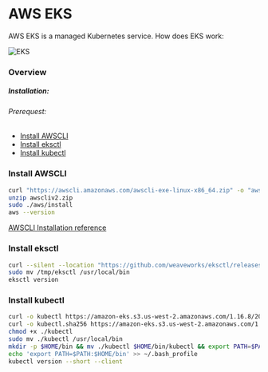 # AWS EKS 
AWS EKS is a managed Kubernetes service.
How does EKS work:

![EKS](https://docs.aws.amazon.com/eks/latest/userguide/images/what-is-eks.png)
### Overview
##### Installation:
###### Prerequest:
  - [Install AWSCLI](#install-awscli)
  - [Install eksctl](#install-eksctl)
  - [Install kubectl](#install-kubectl)

### Install AWSCLI
``` sh
curl "https://awscli.amazonaws.com/awscli-exe-linux-x86_64.zip" -o "awscliv2.zip"
unzip awscliv2.zip
sudo ./aws/install
aws --version
```
[AWSCLI Installation reference](https://docs.aws.amazon.com/cli/latest/userguide/install-cliv2-linux.html)
### Install eksctl
```sh
curl --silent --location "https://github.com/weaveworks/eksctl/releases/latest/download/eksctl_$(uname -s)_amd64.tar.gz" | tar xz -C /tmp
sudo mv /tmp/eksctl /usr/local/bin
eksctl version
```

### Install kubectl
```sh
curl -o kubectl https://amazon-eks.s3.us-west-2.amazonaws.com/1.16.8/2020-04-16/bin/linux/amd64/kubectl
curl -o kubectl.sha256 https://amazon-eks.s3.us-west-2.amazonaws.com/1.16.8/2020-04-16/bin/linux/amd64/kubectl.sha256
chmod +x ./kubectl
sudo mv ./kubectl /usr/local/bin
mkdir -p $HOME/bin && mv ./kubectl $HOME/bin/kubectl && export PATH=$PATH:$HOME/bin
echo 'export PATH=$PATH:$HOME/bin' >> ~/.bash_profile
kubectl version --short --client
```

